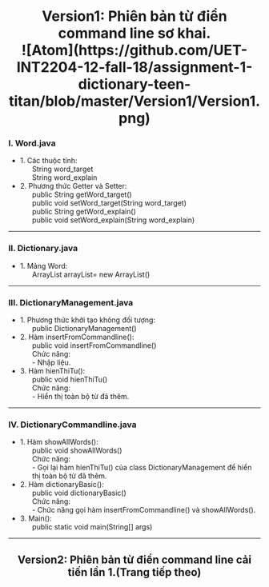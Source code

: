 <h1 align="center"> 
	Version1: Phiên bản từ điển command line sơ khai. <br>
	![Atom](https://github.com/UET-INT2204-12-fall-18/assignment-1-dictionary-teen-titan/blob/master/Version1/Version1.png)
</h1>
<h3>I. Word.java<br></h3>
<ul>
	<li>
		1. Các thuộc tính:
		<ol>
			String word_target<br>
    			String word_explain<br>
		</ol>
  	</li>
	<li>
		2. Phương thức Getter và Setter:
		<ol>
			public String getWord_target()<br>
			public void setWord_target(String word_target)<br>
			public String getWord_explain()<br>
			public void setWord_explain(String word_explain)<br>
		</ol>
  	</li>
</ul> <hr>
<h3>II. Dictionary.java<br></h3>
<ul>
  	<li>
      		1. Mảng Word:
		<ol>
			ArrayList<Word> arrayList= new ArrayList<Word>()
		</ol>
  	</li>
</ul> <hr>
<h3>III. DictionaryManagement.java<br></h3>
<ul>
  	<li>
		1. Phương thức khởi tạo không đối tượng:
		<ol>
			public DictionaryManagement()
		</ol>
  	</li>
	<li>
		2. Hàm insertFromCommandline():
		<ol>
			public void insertFromCommandline()<br>
			Chức năng:<br>
			- Nhập liệu.
		</ol>
  	</li>
	<li>
		3. Hàm hienThiTu():
		<ol>
			public void hienThiTu()<br>
			Chức năng:<br>
			- Hiển thị toàn bộ từ đã thêm.
		</ol>
  	</li>
</ul> <hr>
<h3>IV. DictionaryCommandline.java</h3>
<ul>
   	<li>
      		1. Hàm showAllWords():
		<ol>
			public void showAllWords()<br>
			Chức năng:<br>
			- Gọi lại hàm hienThiTu() của class DictionaryManagement để hiển thị toàn bộ từ đã thêm.
		</ol>
  	</li>
	<li>
		2. Hàm dictionaryBasic():
		<ol>
			public void dictionaryBasic()<br>
			Chức năng:<br>
			- Chức năng gọi hàm insertFromCommandline() và showAllWords().
		</ol>
  	</li>	
	<li>
		3. Main():
		<ol>
			public static void main(String[] args)
		</ol>
  	</li>	
</ul> <hr>
<h2 align="center"> Version2: Phiên bản từ điển command line cải tiến lần 1.(Trang tiếp theo) </h2>
